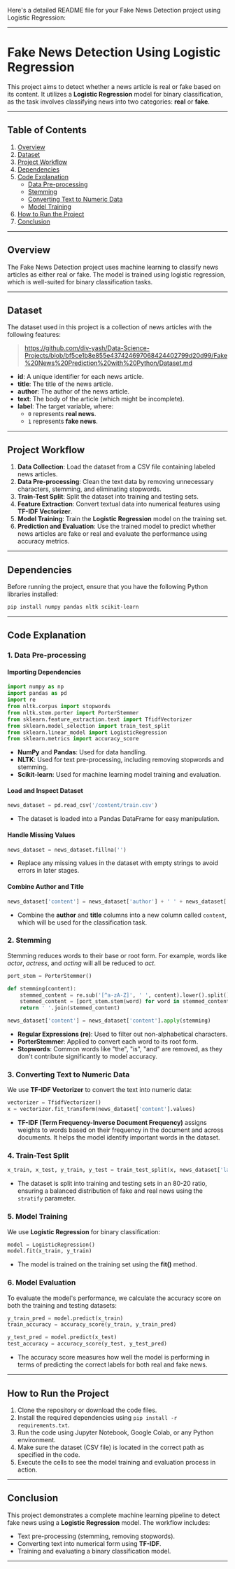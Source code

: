 Here's a detailed README file for your Fake News Detection project using Logistic Regression:

---

# Fake News Detection Using Logistic Regression

This project aims to detect whether a news article is real or fake based on its content. It utilizes a **Logistic Regression** model for binary classification, as the task involves classifying news into two categories: **real** or **fake**.

---

## Table of Contents
1. [Overview](#overview)
2. [Dataset](#dataset)
3. [Project Workflow](#project-workflow)
4. [Dependencies](#dependencies)
5. [Code Explanation](#code-explanation)
    - [Data Pre-processing](#data-pre-processing)
    - [Stemming](#stemming)
    - [Converting Text to Numeric Data](#converting-text-to-numeric-data)
    - [Model Training](#model-training)
6. [How to Run the Project](#how-to-run-the-project)
7. [Conclusion](#conclusion)

---

## Overview
The Fake News Detection project uses machine learning to classify news articles as either real or fake. The model is trained using logistic regression, which is well-suited for binary classification tasks.

---

## Dataset
The dataset used in this project is a collection of news articles with the following features:
> https://github.com/div-yash/Data-Science-Projects/blob/bf5ce1b8e855e437424697068424402799d20d99/Fake%20News%20Prediction%20with%20Python/Dataset.md

- **id**: A unique identifier for each news article.
- **title**: The title of the news article.
- **author**: The author of the news article.
- **text**: The body of the article (which might be incomplete).
- **label**: The target variable, where:
  - `0` represents **real news**.
  - `1` represents **fake news**.

---

## Project Workflow

1. **Data Collection**: Load the dataset from a CSV file containing labeled news articles.
2. **Data Pre-processing**: Clean the text data by removing unnecessary characters, stemming, and eliminating stopwords.
3. **Train-Test Split**: Split the dataset into training and testing sets.
4. **Feature Extraction**: Convert textual data into numerical features using **TF-IDF Vectorizer**.
5. **Model Training**: Train the **Logistic Regression** model on the training set.
6. **Prediction and Evaluation**: Use the trained model to predict whether news articles are fake or real and evaluate the performance using accuracy metrics.

---

## Dependencies

Before running the project, ensure that you have the following Python libraries installed:

```bash
pip install numpy pandas nltk scikit-learn
```

---

## Code Explanation

### 1. Data Pre-processing

#### Importing Dependencies
```python
import numpy as np
import pandas as pd
import re
from nltk.corpus import stopwords
from nltk.stem.porter import PorterStemmer
from sklearn.feature_extraction.text import TfidfVectorizer
from sklearn.model_selection import train_test_split
from sklearn.linear_model import LogisticRegression
from sklearn.metrics import accuracy_score
```

- **NumPy** and **Pandas**: Used for data handling.
- **NLTK**: Used for text pre-processing, including removing stopwords and stemming.
- **Scikit-learn**: Used for machine learning model training and evaluation.

#### Load and Inspect Dataset
```python
news_dataset = pd.read_csv('/content/train.csv')
```

- The dataset is loaded into a Pandas DataFrame for easy manipulation.

#### Handle Missing Values
```python
news_dataset = news_dataset.fillna('')
```

- Replace any missing values in the dataset with empty strings to avoid errors in later stages.

#### Combine Author and Title
```python
news_dataset['content'] = news_dataset['author'] + ' ' + news_dataset['title']
```

- Combine the **author** and **title** columns into a new column called `content`, which will be used for the classification task.

### 2. Stemming

Stemming reduces words to their base or root form. For example, words like *actor*, *actress*, and *acting* will all be reduced to *act*.

```python
port_stem = PorterStemmer()

def stemming(content):
    stemmed_content = re.sub('[^a-zA-Z]', ' ', content).lower().split()
    stemmed_content = [port_stem.stem(word) for word in stemmed_content if not word in stopwords.words('english')]
    return ' '.join(stemmed_content)

news_dataset['content'] = news_dataset['content'].apply(stemming)
```

- **Regular Expressions (re)**: Used to filter out non-alphabetical characters.
- **PorterStemmer**: Applied to convert each word to its root form.
- **Stopwords**: Common words like "the", "is", "and" are removed, as they don't contribute significantly to model accuracy.

### 3. Converting Text to Numeric Data

We use **TF-IDF Vectorizer** to convert the text into numeric data:

```python
vectorizer = TfidfVectorizer()
x = vectorizer.fit_transform(news_dataset['content'].values)
```

- **TF-IDF (Term Frequency-Inverse Document Frequency)** assigns weights to words based on their frequency in the document and across documents. It helps the model identify important words in the dataset.

### 4. Train-Test Split

```python
x_train, x_test, y_train, y_test = train_test_split(x, news_dataset['label'], test_size=0.2, stratify=y, random_state=2)
```

- The dataset is split into training and testing sets in an 80-20 ratio, ensuring a balanced distribution of fake and real news using the `stratify` parameter.

### 5. Model Training

We use **Logistic Regression** for binary classification:

```python
model = LogisticRegression()
model.fit(x_train, y_train)
```

- The model is trained on the training set using the **fit()** method.

### 6. Model Evaluation

To evaluate the model's performance, we calculate the accuracy score on both the training and testing datasets:

```python
y_train_pred = model.predict(x_train)
train_accuracy = accuracy_score(y_train, y_train_pred)

y_test_pred = model.predict(x_test)
test_accuracy = accuracy_score(y_test, y_test_pred)
```

- The accuracy score measures how well the model is performing in terms of predicting the correct labels for both real and fake news.

---

## How to Run the Project

1. Clone the repository or download the code files.
2. Install the required dependencies using `pip install -r requirements.txt`.
3. Run the code using Jupyter Notebook, Google Colab, or any Python environment.
4. Make sure the dataset (CSV file) is located in the correct path as specified in the code.
5. Execute the cells to see the model training and evaluation process in action.

---

## Conclusion

This project demonstrates a complete machine learning pipeline to detect fake news using a **Logistic Regression** model. The workflow includes:
- Text pre-processing (stemming, removing stopwords).
- Converting text into numerical form using **TF-IDF**.
- Training and evaluating a binary classification model.

---

